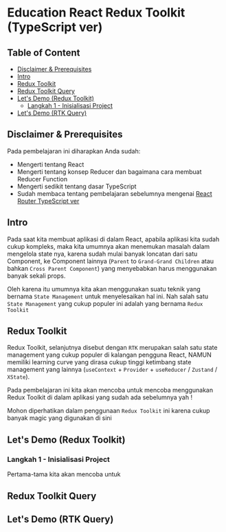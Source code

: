 # Education React Redux Toolkit (TypeScript ver)

## Table of Content

- [Disclaimer & Prerequisites](#disclaimer--prerequisites)
- [Intro](#intro)
- [Redux Toolkit](#redux-toolkit)
- [Redux Toolkit Query](#redux-toolkit-query)
- [Let's Demo (Redux Toolkit)](#lets-demo-redux-toolkit)
  - [Langkah 1 - Inisialisasi Project](#langkah-1---inisialisasi-project)
- [Let's Demo (RTK Query)](#lets-demo-rtk-query)

## Disclaimer & Prerequisites

Pada pembelajaran ini diharapkan Anda sudah:

- Mengerti tentang React
- Mengerti tentang konsep Reducer dan bagaimana cara membuat Reducer Function
- Mengerti sedikit tentang dasar TypeScript
- Sudah membaca tentang pembelajaran sebelumnya mengenai [React Router TypeScript ver](https://education.withered-flowers.dev/education-react-router-typescript/)

## Intro

Pada saat kita membuat aplikasi di dalam React, apabila aplikasi kita sudah cukup kompleks, maka kita umumnya akan menemukan masalah dalam mengelola state nya, karena sudah mulai banyak loncatan dari satu Component, ke Component lainnya (`Parent` to `Grand-Grand Children` atau bahkan `Cross Parent Component`) yang menyebabkan harus menggunakan banyak sekali props.

Oleh karena itu umumnya kita akan menggunakan suatu teknik yang bernama `State Management` untuk menyelesaikan hal ini. Nah salah satu `State Management` yang cukup populer ini adalah yang bernama `Redux Toolkit`

## Redux Toolkit

Redux Toolkit, selanjutnya disebut dengan `RTK` merupakan salah satu state management yang cukup populer di kalangan pengguna React, NAMUN memiliki learning curve yang dirasa cukup tinggi ketimbang state management yang lainnya (`useContext` + `Provider` + `useReducer` / `Zustand` / `XState`).

Pada pembelajaran ini kita akan mencoba untuk mencoba menggunakan Redux Toolkit di dalam aplikasi yang sudah ada sebelumnya yah !

Mohon diperhatikan dalam penggunaan `Redux Toolkit` ini karena cukup banyak magic yang digunakan di sini

## Let's Demo (Redux Toolkit)

### Langkah 1 - Inisialisasi Project

Pertama-tama kita akan mencoba untuk

## Redux Toolkit Query

## Let's Demo (RTK Query)
